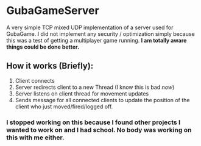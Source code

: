 # GubaGameServer

A very simple TCP mixed UDP implementation of a server used for GubaGame. I did not implement any security / optimization simply because this was a test of getting a multiplayer game running. **I am totally aware things could be done better.**

## How it works (Briefly):

1. Client connects
2. Server redirects client to a new Thread (I know this is bad *now*)
3. Server listens on client thread for movement updates
4. Sends message for all connected clients to update the position of the client who just moved/fired/logged off.

### I stopped working on this because I found other projects I wanted to work on and I had school. No body was working on this with me either.
